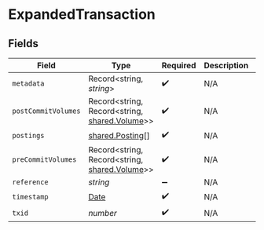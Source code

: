 # ExpandedTransaction


## Fields

| Field                                                                                                                 | Type                                                                                                                  | Required                                                                                                              | Description                                                                                                           | Example                                                                                                               |
| --------------------------------------------------------------------------------------------------------------------- | --------------------------------------------------------------------------------------------------------------------- | --------------------------------------------------------------------------------------------------------------------- | --------------------------------------------------------------------------------------------------------------------- | --------------------------------------------------------------------------------------------------------------------- |
| `metadata`                                                                                                            | Record<string, *string*>                                                                                              | :heavy_check_mark:                                                                                                    | N/A                                                                                                                   | {"admin":"true"}                                                                                                      |
| `postCommitVolumes`                                                                                                   | Record<string, Record<string, [shared.Volume](../../../sdk/models/shared/volume.md)>>                                 | :heavy_check_mark:                                                                                                    | N/A                                                                                                                   | {"orders:1":{"USD":{"input":100,"output":10,"balance":90}},"orders:2":{"USD":{"input":100,"output":10,"balance":90}}} |
| `postings`                                                                                                            | [shared.Posting](../../../sdk/models/shared/posting.md)[]                                                             | :heavy_check_mark:                                                                                                    | N/A                                                                                                                   |                                                                                                                       |
| `preCommitVolumes`                                                                                                    | Record<string, Record<string, [shared.Volume](../../../sdk/models/shared/volume.md)>>                                 | :heavy_check_mark:                                                                                                    | N/A                                                                                                                   | {"orders:1":{"USD":{"input":100,"output":10,"balance":90}},"orders:2":{"USD":{"input":100,"output":10,"balance":90}}} |
| `reference`                                                                                                           | *string*                                                                                                              | :heavy_minus_sign:                                                                                                    | N/A                                                                                                                   | ref:001                                                                                                               |
| `timestamp`                                                                                                           | [Date](https://developer.mozilla.org/en-US/docs/Web/JavaScript/Reference/Global_Objects/Date)                         | :heavy_check_mark:                                                                                                    | N/A                                                                                                                   |                                                                                                                       |
| `txid`                                                                                                                | *number*                                                                                                              | :heavy_check_mark:                                                                                                    | N/A                                                                                                                   |                                                                                                                       |